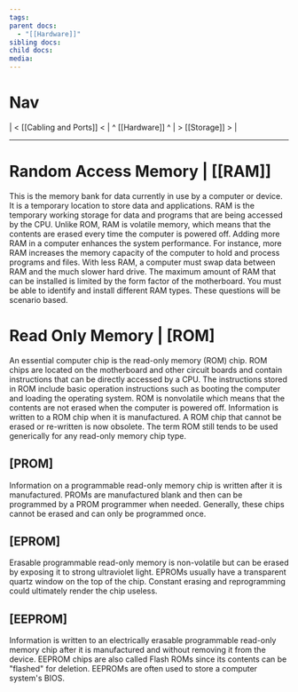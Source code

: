 ```yaml
---
tags: 
parent docs:
  - "[[Hardware]]"
sibling docs: 
child docs: 
media:
---
```

# Nav
| < [[Cabling and Ports]] < | ^ [[Hardware]] ^ | > [[Storage]] > |

---
# Random Access Memory | [[RAM]] 
This is the memory bank for data currently in use by a computer or device. It is a temporary location to store data and applications.
RAM is the temporary working storage for data and programs that are being accessed by the CPU. Unlike ROM, RAM is volatile memory, which means that the contents are erased every time the computer is powered off.
Adding more RAM in a computer enhances the system performance. For instance, more RAM increases the memory capacity of the computer to hold and process programs and files. With less RAM, a computer must swap data between RAM and the much slower hard drive. The maximum amount of RAM that can be installed is limited by the form factor of the motherboard.
You must be able to identify and install different RAM types. These questions will be scenario based.
 

# Read Only Memory | [ROM]
An essential computer chip is the read-only memory (ROM) chip. ROM chips are located on the motherboard and other circuit boards and contain instructions that can be directly accessed by a CPU. The instructions stored in ROM include basic operation instructions such as booting the computer and loading the operating system.
ROM is nonvolatile which means that the contents are not erased when the computer is powered off.
Information is written to a ROM chip when it is manufactured. A ROM chip that cannot be erased or re-written is now obsolete. The term ROM still tends to be used generically for any read-only memory chip type.

## [PROM]
Information on a programmable read-only memory chip is written after it is manufactured. PROMs are manufactured blank and then can be programmed by a PROM programmer when needed. Generally, these chips cannot be erased and can only be programmed once.

## [EPROM]
Erasable programmable read-only memory is non-volatile but can be erased by exposing it to strong ultraviolet light. EPROMs usually have a transparent quartz window on the top of the chip. Constant erasing and reprogramming could ultimately render the chip useless.

## [EEPROM]
Information is written to an electrically erasable programmable read-only memory chip after it is manufactured and without removing it from the device. EEPROM chips are also called Flash ROMs since its contents can be "flashed" for deletion. EEPROMs are often used to store a computer system's BIOS.
